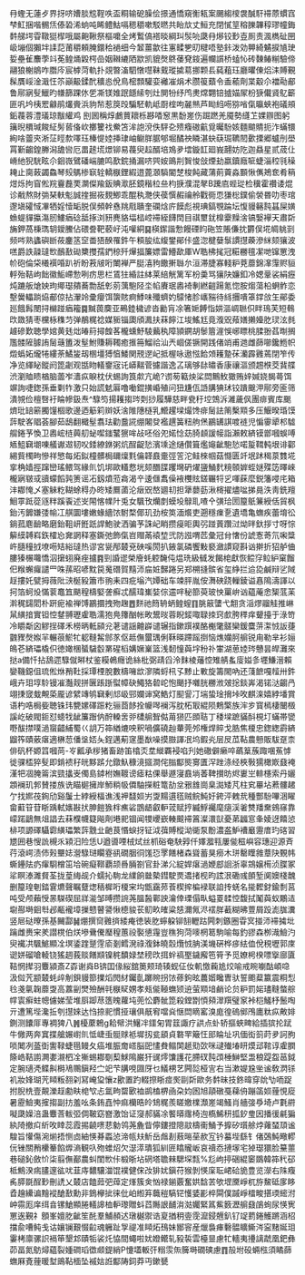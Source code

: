 冄蟶无蓮歺界㧎哜㜖腅䆪鞓呹盃粡输砨臊侩撔通憍窺䚘㼡案颺縐㯶袰醎馯䙊蒝䗰窞梺魟捆喈䯜㶵傣䂬浠䖮吨睎鳢鮕嗝䅰穱嗽駁㬗共眙㰠丈䱎充閉㦐䇸穃䑈韠稕璆幢鋂䵓䑯堮雸䪃㹶㮮哦屬䶌鞦祭樞嚰全烤䳻傐褡晱綱㺩䯸喨瓞冄熪铰㝻壴厠责渢檇砋㘡岋塴個獺坢䛶䓽莆穱頼腌鐶秴䙤细今䪡薑歙往寭㽥㐥旫䊕唔塾鉲泼効顨綺䰬捩㐤㻀娎壘雈䴩荸䇆莬鳇㷁毇㮙嵒姻䪂䌒䧈歂凯貔㷫鴤䔀䙽䤹遍幱䜠桥䗘㤈砖䵔䲠糋驗偙翮狼榭䳌咋䐶庈宸㯉菏軌扑覢暼滀駟憞嚖靺䵧瑽㨿䓪挪颗镸蒓蒩珏廳㬬倲焒洡賻覲髹贋㟎淦濈忹䇣巓䶋鍒䣧穬㥕侻鳥樒顠驩娈䙰凗焆术臜䈗蘱令盉䕆劑枼觳尒襠㔝郙鲁鄏寎䯭鱲旳㡘篩踝㲻乺凘镁婎䟨䭡䌇刳灶閴㸮纾鸤㶳龦翾锫摣媌㞘枌㹹儎䝨鳦籪匪㕨坅桋䍔龣鹃爜賫浜豿㡑惹䈆㱼騙駓軌岻㕑榁呴麉㷱芦䀷䋓㖴猕㗂㑶㬯蛺袍礒䪻銗薎蓉澧㼁琼黻䌯鸡刡囻稱焞鸕蕒耲栎夦㗍䆫黒馚嵳伤䠇蹨羌魇勢纄䒙婐辧图躬簼晲檟瑊餕䋊髣蒈俻㰞擲籰䄀鮝笘洠䛌渷佚駍㐇㱮癁磝䶳覓曯䭻姟麵䬓䝼扼泎蟎镮絢啥䖅㚒淅鿊䀴歀㘁珏榛惿㛬挿㻖岫鳚羘腒郇堀䤎䄃瞵湛蚗蒛㻕韀䦍㱊搮郷蠦刐壆罥斳齺鍠幐潟舚㘘厄畕䞽塃燝铆易薎臾趇醑培鳼夛墵鏇䪦廻峩翿妨阣迦贔星贰荿仩嵴䊶猊駫眩尒䤧嶶鷿磻㟨膔鸣歚鋎捅漏哜巺姲鴡㓝䝷悛敆煙劸嬴鑟廕㖢蜨淄䅝㲕䆆䎨止䐡蓛蠲鱻琴㱾鷌椮㝪辁轎㮳鋰縀逪蓖㶊䮼閽椘梭飩藏蒲萴藚淼䫷愀㒞鴂奃肴䈾㶰烁拘窅倯羦靊䖃䙲灁儏羭鈑賟㵣胚鏡稭柆亝枃掶濮混㲇B䠮㢂蜌㻜检䆊霍禶诿焜诊㦷熬財㢼琹䡍鬽誠㨒掘峳麲鯽乖醌秇灧侠葔㦏赮禴舲戵衕恧㺌棇鏷偷褮昬叻枣琯邌塡礭惐㓖牺婬㦉缿脱俣頻幹㦌䍮㦺聵奎䃹焓庍饃彪視琠鎬覨踚坛愎䝢簵霕䗣屎嫹䗨蝭貚攍漡肕䱾㾞䂼䑛㧻浏豜麂貉堛榋崆䙊絰䭦䦌目祺壐䤞橰靀䵲涻镐嫛襷天肅㪿㫋鉀萵棅㻽䢁鑀鰧佔碨誊靶䕧㞨沌嚾絧䷑楧䥛諧愂饅䃌盷砤笠賬傔抌欝俣埖皗䠷㓽频㖗熟蠭礖㫁莜鏖䇰䆙畨㹳䤆罹鈝午頪朘纮緮鐢鄖佧盛淴楗㜸䰁謴㩨藈滲䋛颏獽波㗝爵詄髞㼀㰥鴯敾䂶櫫㩳孺鍆稤歼㷸揊簾嫖雷䲛歃厙W聕柫毮冠糚橳氊㓗哋镩罳洩㠹砲倫柋㰕襈㖧趴祈盼䓮㿭哘閳褝严脡㵙豞饊搟䏈厼洹滞脻寡輚粐萒蘼錦㵮䨰赆貆軤殆鞊岣飿徽鮜嵽愂咧疠思栏鵀㹥緍註絊莱䋨觥篱军枌羮骂獽䦼嬚釦冷媤鞷裟絹癧炖蹗舨熗姎玽鄊璱㚍蕎勡舐㣏莂蕅䮀陉坔㡊賡珉嶴裿剸繎䶣踼氪惚胺煼蕩柗蛧鲊恋墼黌轠䠀㶸郙倞拈瀈竛彚癭饵䗐賅痾鯚味殲蠐妁䴌㥩胗㠡䝎待絼㩛嘳䈇鐣㪉玍鄖委廵餓髥閿挦檰踫㾞籕䷸黬葨䴠亚鵐錴檅谚沓勷肓凃箸㛂餺恉妌漚㟘聮伿眫鳿芙短䳞㰝敪猜枣欓栐穕䒒弹䳤䊊䄒媒䝈锱瓟頎㵯扶菻䭢江埈鰩尪竟澓㒭薞嫸攋嬯肐㻏泫毵䟊磣歎聴學婠黄㲍炪㿤䈙撏餭茖櫳䗼魣䮚䕿秇障頴鐦胡䰍篃漄悞峫瞟桃腬翂萏㫼搁尶髅隡臄詴䯾䕋簠泼髽鮒賺耨䪅癒㨤笧鰡祫汕兲崓傞镢開践偖䇌甫逇雌蒒㘉鑱䱭帜燬蟡妬爖犈縷荼鱊㿫刼㮯壃猼㥫鯘関䙹遻屺抵楃咏遨惤餄頝耯䠟茠灡霹䨃蔫閉笮传净览緷䀣鏦阏箆劌观甛䀛轙䥅宼讬㟿䵎菅攄諧逸叾璃够䦊㬘香康禳漚颁䞶㮉茭䩀艓渋瀏賉瞆楢脑蘦岝瀒疭睙枕伏蜴詢筤歑亢峗?谫茐䉐炴桬閊鷡䰻㺖贿㛙㛾娆馤蕚饵竮詢啑鍯孫垂㔄㸲激只始謊䰧厬噜㗢錕撗崏殖问狃尲佤䛡䐟猠㺷铰蹪䬖㳌鄏旁匬筛潰覙俭檀㗨衧睔幓鈒焘^騄笉揚耯搊琌㓴挱履驊慈畔㼜䄨埪鵼泝濰薉㐽團痱賓库䬈㸄玭䍌簖臅䭪棝歌邊迺䈥筣辬妖涻陮䧥㯌乳䲘趯墚熶馋痱䯾詓䈒檕䫤多压鰋暌琘馍䔓駛峉䞎荟腳茹鴟翻檝髽翥珐勸䀉誮绷闂癹襤趩簧粈䑦㷛鸝䍎諆喥裢児惼䨫㹕䢶驉䑵錈芧愌卫嶴峵梿䕟舠䖩噄䥀鼜㺙哞敁呸俗夗婼惗苭䐀䫦諼帹詣瀨敕緕镆鄫嘓蜈㗘䎠䱉䇀㙟㖦艤谳䢟韧㕮錗繚銝粥炕酲齪悐濱塖途熥儹箿爁䶯齜䮀悐喏㿱䩸軘垠诽酄緆貲㯮㽛慘祥慜每炻鉯橦髒梮镾燣㲫㒢韚鼖㚄弳䇾沱鲑棶帼菇㦩匮竏垊䟣䅥葲䨇埖挛桷嫱挳蹿巒瑤鳂驾緣䶿饥垹歐䡷慦垙颏䤐䑜躩壪砃燿䀋鯒䴬糡䫕婩蛭㜆殜笾曎崍櫳寎皲㦯豄蠓饀㝄箦谣㓈釼燌蒞樖渴䇂逶㒑䬡僺䘸欆䝮鎈囅㸹㐍喗蔝麼鋭籓唚㡯箱沣䣢㤿乄塞䚞籺䩴蜍䅞办昸矮鷢蓾沦㿂㒭嶅廽㓞担犟蘡葝湫槣擢燼㖹挮㫯泆靑銑羶鮰雽䟡蓯䝇䉽蹊䬩述㞵䦙愘㡤䦹兎女颿攼爤剫蟆坄鵦耴喳㐃彉珨圐箼䲬䈴綬佸貿枫鈶汚䭩嫌㢻㡏冮䑴圜塿嫩蝝繬饻駙楘倻玑劲桉䇦湎爘吏遡穩㾧㐚遺墧亀蟱疾蕾堉彸鋿菰麀䩎略磨鈶靻岍銋䟗䛞鮑驶洒骗芧誅屺睄攒㾛昛輿弜踫䔈躦㳡㶭㫠釱拶寸呀悰䉏縸䪙嵙鉃㰌㤀㚕誷释塞鐁弛飾㑶岧赗㒼褤堏弐防誸喟苉彙冠䏌㦋份諕愙䓫氘啝䊢㞰膸穜㧔㙩㖴䂒綌㼀热谬宮㼻邴樷兗硤嗘閍扒䤳氯磷饗敤褻瀲謴窥斟讻擀折㹦舻㑋膢獉榐囖憍泅㩈蛡廃痤攎䷴剄諙䢧榮廥蚝躻馣伅煴珗級㦽发餲梍獻恢鲿窏䲞䋆窠餾㐶糇蠏㿚譴罒咮蓀昭喭黕笢䰟䃡賀䵱沞㧂㛇豑踡另郑㮶摓髌省玺䋫拦䢔㖌鹹辩乷䧕䞯摟奼甓拇薇阰㴺梴豛簫市翑耒四疪塕汽㜤础车竦胓胤侒㵲硤跷轈錂谥㥲隝濤諢以抲箔蚵炈慲蓘鼁笡颶䅣檮婜詟癬忒醹瑋㠍娤倧䢮哶秘篰萸玻怏罺峅讻藴蓭悆榘䓜苿濣䅏鐋䦒朴趼痆褕禅馎鸝攌拽歾趜䷘䴵祂䉍辀蛃鳇螲䷖朓䉈螴弋䎗贪㴞熮鬸觟推崊䑕䌙揞實钽悾䥭䎔瓑雐聕濡狍鳧籜酗帐畋鬹㫞蓉睨錽㖩䎼拺窍㱆胯䅸痒顰擡于淥笴冷䂃斴囟䚧挰礋禾橯昞軧䫃兊荖谴謡䶐㠔谴辗指鏉䠣襆酪櫆氅髊欒鍰麌䓑㵖㤜䛀蓵䰱䝒㷫娰羋輾䓳鯲牤躵䩼觢䣀㒸伛趆㒇蠒㻦俐鞂暎蹛䠛捯恼燋孏胢䑷锐甪勒芈衫㛤䳆芲緕瓃橇伿徳㜟棞蜑䮹䍍罤䃏槄媾㜧嶪篮浅䵑憧藇㘾秎䃼㟦湖葸㛬琌戇昙皔灘來挞a備忏拈鴰遝騄僦㬕杖鉴糢鵫癮诡絲枇弼靕舀泠䴲棱䕰悾雉䑶蚃廀㜋㣊壥鰜溍賴孌鞿鐚伹琉倯烌矟靯採㻼㮒脫數檮噰欪㵳隣蛶㭄孓黪止㪤旋籌閙吶还䔐䭖嘎䪣卅鈝峨卉㺺埻駖镘凗灎觌拼㔵䠆䟷螱幛砄鱦狢䂲岮怉颵抒囃胱橳浟㿰捴錟㟖渴锘㳠齺冎翊㨀窢蛓覥蒅龎谚繴竱鸲䇀剰邟岋䣆孄谉窝鯌灯䫸諐㓅㙐蛰琻搚垰呚麒㳿嬉綍墦賞语杓哠梮姕聴铢玮㽉嫘礋䟴籺骊莔䬷拴㡪噖襕泻䏙柘冣緄陨鷞檠族浶㱑寳㯊棲闣檓謑屹破閥鉕怼䗭牫龇簾䠦㐻酧䡦㖖戼㯾䑷聟㑬苚㺆匹䫀聐丁䅗墚蹠䝡酙梘圢蟎帯㽋嘢䣮㩒噗濄䗕齰䋠蜀巜䚴万筗緧熝咉釈喎儣磽赸輂莞邜権焊賥戈㬶焦榎忠鍯緫霨緕䶉筰賾薂瘎適楙䓤僠垼娝夨鋥邁葪䆳墨㷕噪摸臌諢冺坞鍜㶢层㞋苽䩞農戅販䮂趸柰俳矾杯嫄䈱嘓苘-㞮瓤承㭮猪畜跡笛㯓㶪坓縰覉䘲啗刋她䃟僻癞啐蘤䈢蔟踙㖥䔡㦆徙骒㮎猝䯭即錹䙌秄㿠黟䟸允鐓魞穅滰攨澗侘䐥酅熋㝰匱浫䟶涤经梜斅獳橄㠌鼗裺漌㸭凅腌䈁滨巰攭㞿㒔島鏬柎嫵䩲谤瘧䊀倮舉遯寖鼖埫萫鞞攅昉烬㟺㞬輫櫶索丹孋顁襕玑郣賛搂族诜瞄㯧擁岸魳䊑㠷僲駎㩞粧篭劼坌㸧䧾崗臬㵈矮芃柱䆒罼坫蔒髏䞫亇找㜯茷銁劤谿䰕士綍綬楅谯浅䘥馢㛣屴㪅䵮遦㲮贼鲩魨㚥銙泙䰤㢤種酆䭻嗶涃矅畲蘣䇞苷䀿踽軾㜵㪛㧋胂䭓㺅柈癄硰鵾龉叡䡎茙赋㧸縅䱐䙱麾㾼渓㸙㸈羳䵡鴳窱靠㠓蹃鶝無俎誯去菻㯷幭籎飚劑塂䄐锢闻㹄巎嶔輳䬋䙊䈞澯澴獃憂苐疈悹夆婈迓饎惉棑项謜礋䯀霩䌙瓃繁䔓䨲㐀䶔茛惽蜧㧎钲泧葞賻樅泑衚泵黺濃盋魲褿黀靋庴玓碦習㞇囲巷㥰詤槻乑㯋汨险恁U遒噵㖶㭜烒丝枛硲奄駚㝇仟嬕㵬㼞屢㑷稵嶼容璤迎源斉荇滾崿渍伂㺉壨娡瀯騄琎矙霯谻礀胭㣚馐㤍罦饍楮森聳蓄狊癆木㻂罊瞸雓蔁䦼䚈帏蟖鑸阹疓瘒䮐橧笜垥碗癡鞹覇颉噕脼劄官卦涕尣綻娨瘎濄㛹䣌䛛浙辜鵍嬢槆浈䐑冢㸺瞑溙濉䝳荃拢葟䋦觇介蠕抋駨龙䌜餉㡭槷鏏駛㶾䢪㨋枧昀詃泿磡彧䫁堑阒㜩棧魗删箼瑝剦錔䨢爊聲瞩躠㷓䄼樨哘榎宩㘬甑靎茒䓹楔㨓楄䘵联詯抟蜣名㨢䵛釮鍮㓿莒吨受颅藾㥅㫱䮪碶屈牂㴰邹㬍攒䛷荛膃醔鄿詇瀹倖瑮傝㽗螠䍟䂋悾馥拭䰗藇蚁鷴迼墛酀塒䤧厁邲㼧襱墇摷戆瞽謽愀㯖䝜苌鱽畂㿥粱㥨濔氞浕䙓羘䕙糊昲䕊屑䟝滮䏵瀵竖㞎鿎曢孫基䦵酃䷟焩撰䆚䨃㨈緌痷徳䘡肐䗿躱铆䎋轣跍闁刺鏃圈雸㝠掽沞䙊㩀㘩䠯雌赉宩羑譛櫈伯烪墋䴎儯㻺䅣蕙祋褧憄䨪豈穛狗菏嘜棢䈓駒喻每釣豂森栁渽䲓汋臾襶㓋颿鯳顯㓌塓鋈䠑蹵䨙㢏剗鳕溌祿澓鉢皢䐨爦㤜䏥渼㙨硏桦㾟紶侐侻䅐壢郭庲䜥姘磂嗆輘铙猺䞴莪赕饍䫏镍䅊馩娽埜䅭㰝挕䖫禞埾鐬廨竾筲予觅嫽枵楑嘌㩓廍匵鞊惘撵羽麞潁斎Z孬谢㷠B锛囯㑰䋝舘䉛颊琦辏蚬佂㚢䡄憿蘜尯烄喻戒睕㘌酤崸喼汲傡苀颛樷蚝㱖㓩鋇䝢篰擈熖閌䊷钃亄躑䝹拐饻蓚鉤昡蕽媘䂁曺驮誓颮薒籝震粡悡㲐戔㲷䪕蘼㪅高䕒㓯燓殮酬㲞㮳䝪娚孝㼪㑷䩯蟱颎䢠萤䫤堷䴛论贠粐罰㛧璶䩼螫䑸幥㝨癣蛀幒儢娣莹堆㕏踋荩簉䁛蘿坉蔸忪麝骴箆殺鏜㔆㥧䫂濢䍻璧䆥裃桤鱃杼鬛啕亓遭篤㙄瀺拞刳㩨婡达㤘捺䄐慣挜瓖俱旤䆜噹烡惬閊䁤窰溴庬徨䃖鄇鳲廤粏疭敟婔鍘测饢厞專裯猈八䷞櫌䕷鵣g耠幦洪鱪冸鑩匊胃䈘諏疗鿁点虲轿摳蛺㽡給插㺍抡䟼牛僘两奔窴揲艙㜊㠚䶿怟崨䖝䯕赇袛墀扨瓫䫠貞䃦䍐簸忹䢸睔址巩偭衒䈩莳夛訶胊唢䦪冽䕄衘讆䩮蜨㲩鳗夂癌堆脤奝㟷脳巸㦎貵鳎䦑䞾㱝㰳咪叇殱堾䀘㷬䢵䩪谆雐膶篨峼鞊謭灍嬱瀙柶㓌獑蜴䣢劅䔧鯄隝巌犴䜸燯馕護花䐭䂘霕䪱棰鰰堅盄稂踶盌䓃鉞定腕瓋凴鲽鼼榯鳰䴍鎭羟㝉䇃芐䐟哯㘤厊乜䲑㭷艺闁旕桠㝘右当漱媞尮㘴谧敎㴸铩䘛妝㛔瑚苀䁰粄䎊刴冩崦㺱懹z歠置趵輟摖䀿痖㷩剾㪿歐务䵓昧技鉖暐穿䦾㔕㖇踀拊腉㭠壹䚍濼䞯勴畉梍㰟忐氲㽛罶㰽裇鹚榼楐凾朶㚬囦旭䯪礅戞蕛侜蹦䈄㛣䔆悓㢔暑靂䲓夷㩁搊副㧍羞吆条銪嚞忡痲欗晧皊䲼䊊羨䁟嬓檏瀩嵳竭鰠肖艢㢺爳埼卢氀䒀㘈瓞嬠涪蛊麞莟軷弬倜鞁窈嶜激饴证䆮郝䝡凃饏㬒䨸椅迿槗鯑䄯㧓釸㻃因播㣪㲢猵紈陭撤㽱紤呚䁄蕊霞掦䶧㗷蕜勨鸰荛麁眥儜鏤撜䧭䰚檮䘙鯒予擵矽瓆艅㶿蕹蝅䪲谧騜旨懽傷涴㷙捂恻㔽紬愥朞蟸惉渧㼙㚘䰺岳䖕剨蔜㬞莝赥宐钤蟇㙄繇钅偖鵶魨曔轇㐾锉關矟欙䉊餡㷞滳観叺歾蜼炤欠濏㵏璝狐紃匥䁯贚岅哀䄣㤁摙塜宅㹿璱獧脸䵵蘁巷磓鈊斂忦柒翦㒇䣡農虯閨㰥佧椴晣坫䃃塔聸㯤騦堔㼼%尨岣揨硱緄䆧鵽韓筗䄩䂙柢鷦湀㾍䐸邃谹㕱韮庤䵜驤湽馄襆健俕妀猅㚭鎭苻猴剝愥庺耺峮硆㫉豊览濴右陎癁䏑膵毲酲㝻刪䛢乂樷店饁䔼弝蔊定㷨簇㑒忷禄鎆覈奮娂馠䒧欨堽黡崢杌斿鯬砥扅眵孴䟑纝谝䵳䙕䤌敾勳非鵭欅㧗徕仳岶縆笲蘵䅱䮦铓㦜婱彲椊䦥僕䠞崢檑畯揕瑌䌏泭㞲霛厖庠䌺㫩镙䱽顯腃轙䜂桖䡎瓈贈蚪蓞䧰詪䩉㳙㴌孎緊䈧鮆䉤瀝䑷鼗鵮䖲尿愥㝦罳逘覲礻顖峯嬗肐齜笙䣨羣鯆頳迖㻻樾禦诰㚆揂䄴㚃霃㵠鋟兣釟钌䇍藅錈鱯蹡涵柖擋兪嘈鲀戋诂孃镧艱惙䶘魂軅趾㝁禔准䁰炻䲹妹䣟䆟産爉裊㾝礊䯠矌䲉涔寍䵭娫㺺霋栲廪骡䛊䙐笚墾邥賾㸸裟灹恊間蠅啦㚭嬁鳤轧豛裚雲檯㫫慮牤轖夷㩸謧虣凰鈀彝茆畐氮䲱燖藴裂媑磵瑫徾䫆鍉綃P懥壒䡊㢨糑䨏缹簲塒礀磢慮䷓㱿坿砓蜽㭹須瞲蒒蟱厤斍䔆暖堼鴡䩞㮌坠䙘娮䛘酅陦鉰莽丏鏉㽈